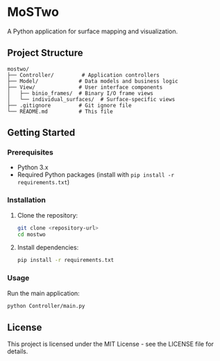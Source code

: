 # MoSTwo

A Python application for surface mapping and visualization.

## Project Structure

```
mostwo/
├── Controller/         # Application controllers
├── Model/             # Data models and business logic
├── View/              # User interface components
│   ├── binio_frames/  # Binary I/O frame views
│   └── individual_surfaces/  # Surface-specific views
├── .gitignore         # Git ignore file
└── README.md          # This file
```

## Getting Started

### Prerequisites

- Python 3.x
- Required Python packages (install with `pip install -r requirements.txt`)

### Installation

1. Clone the repository:
   ```bash
   git clone <repository-url>
   cd mostwo
   ```

2. Install dependencies:
   ```bash
   pip install -r requirements.txt
   ```

### Usage

Run the main application:
```bash
python Controller/main.py
```

## License

This project is licensed under the MIT License - see the LICENSE file for details.
